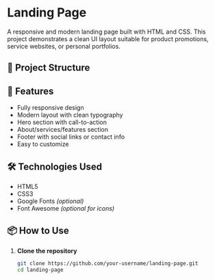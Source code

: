 
# Landing Page

A responsive and modern landing page built with HTML and CSS. This project demonstrates a clean UI layout suitable for product promotions, service websites, or personal portfolios.

## 📁 Project Structure


## 🚀 Features

- Fully responsive design
- Modern layout with clean typography
- Hero section with call-to-action
- About/services/features section
- Footer with social links or contact info
- Easy to customize

## 🛠️ Technologies Used

- HTML5
- CSS3
- Google Fonts *(optional)*
- Font Awesome *(optional for icons)*

## 📦 How to Use

1. **Clone the repository**
   ```bash
   git clone https://github.com/your-username/landing-page.git
   cd landing-page
   ```
